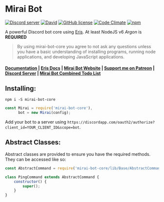 # Mirai Bot  
<a href="https://discord.gg/rkWPSdu"><img src="https://discordapp.com/api/guilds/135496553786769408/embed.png" alt="Discord server" /></a> [![David](https://img.shields.io/david/brussell98/Mirai.svg?maxAge=2592000)](https://david-dm.org/brussell98/Mirai) [![GitHub license](https://img.shields.io/badge/license-MIT-blue.svg)](https://raw.githubusercontent.com/brussell98/Mirai/master/LICENSE) [![Code Climate](https://codeclimate.com/github/brussell98/Mirai/badges/gpa.svg)](https://codeclimate.com/github/brussell98/Mirai)
[![npm](https://img.shields.io/npm/v/mirai-bot-core.svg)](https://www.npmjs.com/package/mirai-bot-core)

A powerful Discord bot core using [Eris](https://github.com/abalabahaha/eris/). At least NodeJS v6 *Argon* is **REQUIRED**

> By using mirai-bot-core you agree to not ask any questions unless you have a basic understanding of installing programs, running node applications, and developing JavaScript applications.

#### [Documentation](http://brussell.me/Mirai/index.html) | [Eris Docs](https://abal.moe/Eris/docs/index.html) | [Mirai Bot Website](http://mirai.brussell.me) | [Support me on Patreon](http://patreon.com/brussell98) | [Discord Server](https://discord.gg/rkWPSdu) | [Mirai Bot Combined Todo List](https://trello.com/b/Uw5wZLzJ)   

## Installing:
```
npm i -S mirai-bot-core
```
```js
const Mirai = require('mirai-bot-core'),
      bot = new Mirai(config);
```
Add your bot to a server using `https://discordapp.com/oauth2/authorize?client_id=YOUR_CLIENT_ID&scope=bot`.

## Abstract Classes:
Abstract classes are provided to ensure you have the required methods. They can be accessed like so:
```js
const AbstractCommand = require('mirai-bot-core/lib/Base/AbstractCommand');

class PingCommand extends AbstractCommand {
	constructor() {
		super();
	}
}
```
